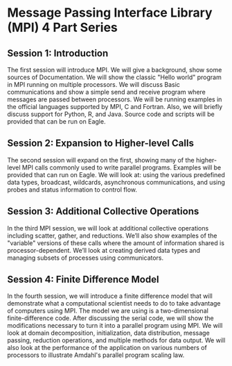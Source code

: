 # Message Passing Interface Library (MPI) 4 Part Series

## Session 1: Introduction

The first session will introduce MPI. We will give a background, show some sources of Documentation. We will show the classic "Hello world" program in MPI running on multiple processors. We will discuss Basic communications and show a simple send and receive program where messages are passed between processors. We will be running examples in the official languages supported by MPI, C and Fortran. Also, we will briefly discuss support for Python, R, and Java.  Source code and scripts will be provided that can be run on Eagle.

## Session 2: Expansion to Higher-level Calls

The second session will expand on the first, showing many of the higher-level MPI calls commonly used to write parallel programs. Examples will be provided that can run on Eagle. We will look at: using the various predefined data types, broadcast, wildcards, asynchronous communications, and using probes and status information to control flow.

## Session 3: Additional Collective Operations

In the third MPI session, we will look at additional collective operations including scatter, gather, and reductions. We’ll also show examples of the "variable" versions of these calls where the amount of information shared is processor-dependent. We’ll look at creating derived data types and managing subsets of processes using communicators.

## Session 4: Finite Difference Model

In the fourth session, we will introduce a finite difference model that will demonstrate what a computational scientist needs to do to take advantage of computers using MPI. The model we are using is a two-dimensional finite-difference code. After discussing the serial code, we will show the modifications necessary to turn it into a parallel program using MPI. We will look at domain decomposition, initialization, data distribution, message passing, reduction operations, and multiple methods for data output. We will also look at the performance of the application on various numbers of processors to illustrate Amdahl's parallel program scaling law.
